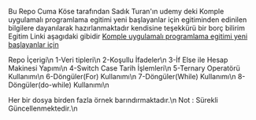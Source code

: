 Bu Repo Cuma Köse tarafından Sadık Turan'ın 
udemy deki 
Komple uygulamalı programlama egitimi yeni başlayanlar için egitiminden edinilen bilgilere dayanılarak hazırlanmaktadır
kendisine teşekkürü bir borç bilirim
Egitim Linki aşagıdaki gibidir
<a href="https://www.udemy.com/course/komple-uygulamali-programlama-egitimi-yeni-baslayanlar" target="_blank">Komple uygulamalı programlama egitimi yeni başlayanlar için</a>



Repo İçerigi\n
1-Veri tipleri\n
2-Koşullu İfadeler\n
3-İf Else ile Hesap Makinesi Yapımı\n
4-Switch Case Tarih İşlemleri\n
5-Ternary Operatörü Kullanımı\n
6-Döngüler(For) Kullanımı\n
7-Döngüler(While) Kullanımı\n
8-Döngüler(do-while) Kullanımı\n



Her bir dosya birden fazla örnek barındırmaktadır.\n
Not : Sürekli Güncellenmektedir.\n
